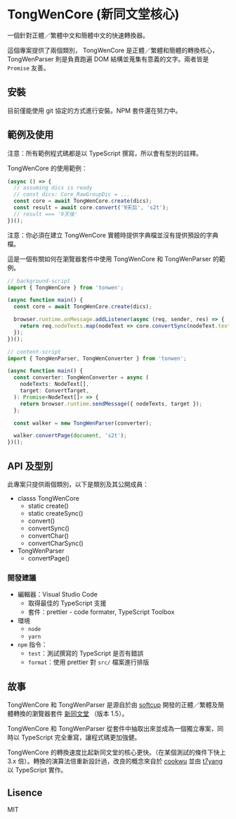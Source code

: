# TongWenCore (新同文堂核心)

一個針對正體／繁體中文和簡體中文的快速轉換器。

這個專案提供了兩個類別， TongWenCore 是正體／繁體和簡體的轉換核心， TongWenParser 則是負責跑遍 DOM 結構並蒐集有意義的文字。兩者皆是 `Promise` 友善。

## 安裝

目前僅能使用 git 協定的方式進行安裝。NPM 套件還在努力中。

## 範例及使用

注意：所有範例程式碼都是以 TypeScript 撰寫，所以會有型別的註釋。

TongWenCore 的使用範例：

```typescript
(async () => {
  // assuming dics is ready
  // const dics: Core_RawGroupDic = ...
  const core = await TongWenCore.create(dics);
  const result = await core.convert('9天后', 's2t');
  // result === '9天後'
})();
```

注意：你必須在建立 TongWenCore 實體時提供字典檔並沒有提供預設的字典檔。

這是一個有關如何在瀏覽器套件中使用 TongWenCore 和 TongWenParser 的範例。

```typescript
// background-script
import { TongWenCore } from 'tonwen';

(async function main() {
  const core = await TongWenCore.create(dics);

  browser.runtime.onMessage.addListener(async (req, sender, res) => {
    return req.nodeTexts.map(nodeText => core.convertSync(nodeText.text, req.target));
  });
})();

// content-script
import { TongWenParser, TongWenConverter } from 'tonwen';

(async function main() {
  const converter: TongWenConverter = async (
    nodeTexts: NodeText[],
    target: ConvertTarget,
  ): Promise<NodeText[]> => {
    return browser.runtime.sendMessage({ nodeTexts, target });
  };

  const walker = new TongWenParser(converter);

  walker.convertPage(document, 's2t');
})();
```

## API 及型別

此專案只提供兩個類別，以下是類別及其公開成員：

* classs TongWenCore
  * static create()
  * static createSync()
  * convert()
  * convertSync()
  * convertChar()
  * convertCharSync()
* TongWenParser
  * convertPage()

### 開發建議

* 編輯器：Visual Studio Code
  * 取得最佳的 TypeScript 支援
  * 套件：prettier - code formater, TypeScript Toolbox
* 環境
  * `node`
  * `yarn`
* `npm` 指令：
  * `test`：測試撰寫的 TypeScript 是否有錯誤
  * `format`：使用 prettier 對 `src/` 檔案進行排版

## 故事

TongWenCore 和 TongWenParser 是源自於由 [softcup](https://github.com/softcup) 開發的正體／繁體及簡體轉換的瀏覽器套件 [新同文堂](https://github.com/tongwentang/New-Tongwentang-for-Firefox) （版本 1.5）。

TongWenCore 和 TongWenParser 從套件中抽取出來並成為一個獨立專案，同時以 TypeScript 完全重寫，讓程式碼更加強健。

TongWenCore 的轉換速度比起新同文堂的核心更快。（在某個測試的條件下快上 3.x 倍）。轉換的演算法倍重新設計過，改良的概念來自於 [cookwu](https://github.com/cookwu) 並由 [t7yang](https://github.com/t7yang) 以 TypeScript 實作。

## Lisence

MIT

